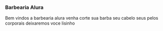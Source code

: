 ### Barbearia Alura
Bem vindos a barbearia alura venha corte sua barba seu cabelo seus pelos corporais deixaremos voce lisinho
